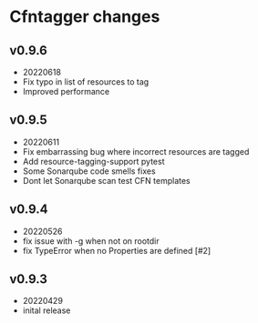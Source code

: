 # Cfntagger changes

## v0.9.6
- 20220618
- Fix typo in list of resources to tag
- Improved performance

## v0.9.5
- 20220611
- Fix embarrassing bug where incorrect resources are tagged
- Add resource-tagging-support pytest
- Some Sonarqube code smells fixes
- Dont let Sonarqube scan test CFN templates

## v0.9.4 
- 20220526
- fix issue with -g when not on rootdir
- fix TypeError when no Properties are defined [#2]

## v0.9.3
- 20220429
- inital release

